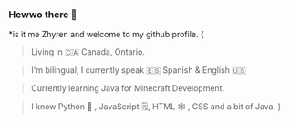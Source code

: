 ### Hewwo there 👋  
*is it me Zhyren and welcome to my github profile.
{
> Living in 🇨🇦 Canada, Ontario.

> I'm bilingual, I currently speak 🇪🇸 Spanish & English 🇺🇸

> Currently learning Java for Minecraft Development.

> I know Python 🐍 , JavaScript 🗒️, HTML 🕸️ , CSS and a bit of Java.
}
